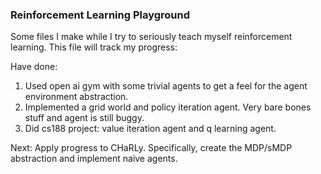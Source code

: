 ### Reinforcement Learning Playground

Some files I make while I try to seriously teach myself reinforcement learning. This file will track my progress:

Have done:
1. Used open ai gym with some trivial agents to get a feel for the agent environment abstraction.
2. Implemented a grid world and policy iteration agent. Very bare bones stuff and agent is still buggy.
3. Did cs188 project: value iteration agent and q learning agent.
 
Next: Apply progress to CHaRLy. Specifically, create the MDP/sMDP abstraction and implement naive agents.



